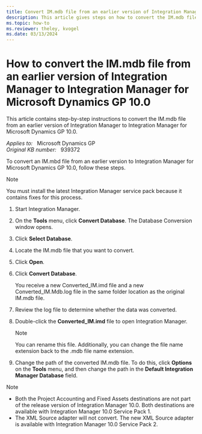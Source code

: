 ```yaml
---
title: Convert IM.mdb file from an earlier version of Integration Manager to Integration Manager for Microsoft Dynamics GP 10.0
description: This article gives steps on how to convert the IM.mdb file from an earlier version to Integration Manager for Microsoft Dynamics GP 10.0.
ms.topic: how-to
ms.reviewer: theley, kvogel
ms.date: 03/13/2024
---
```

# How to convert the IM.mdb file from an earlier version of Integration Manager to Integration Manager for Microsoft Dynamics GP 10.0

This article contains step-by-step instructions to convert the IM.mdb file from an earlier version of Integration Manager to Integration Manager for Microsoft Dynamics GP 10.0.

_Applies to:_ &nbsp; Microsoft Dynamics GP  
_Original KB number:_ &nbsp; 939372

To convert an IM.mbd file from an earlier version to Integration Manager for Microsoft Dynamics GP 10.0, follow these steps.

> [!NOTE]
> You must install the latest Integration Manager service pack because it contains fixes for this process.

1. Start Integration Manager.
2. On the **Tools** menu, click **Convert Database**. The Database Conversion window opens.
3. Click **Select Database**.
4. Locate the IM.mdb file that you want to convert.
5. Click **Open**.
6. Click **Convert Database**.

    You receive a new Converted_IM.imd file and a new Converted_IM.Mdb.log file in the same folder location as the original IM.mdb file.
7. Review the log file to determine whether the data was converted.
8. Double-click the **Converted_IM.imd** file to open Integration Manager.

    > [!NOTE]
    > You can rename this file. Additionally, you can change the file name extension back to the .mdb file name extension.
9. Change the path of the converted IM.mdb file. To do this, click **Options** on the **Tools** menu, and then change the path in the **Default Integration Manager Database** field.

> [!NOTE]
>
> - Both the Project Accounting and Fixed Assets destinations are not part of the release version of Integration Manager 10.0. Both destinations are available with Integration Manager 10.0 Service Pack 1.
> - The XML Source adapter will not convert. The new XML Source adapter is available with Integration Manager 10.0 Service Pack 2.
